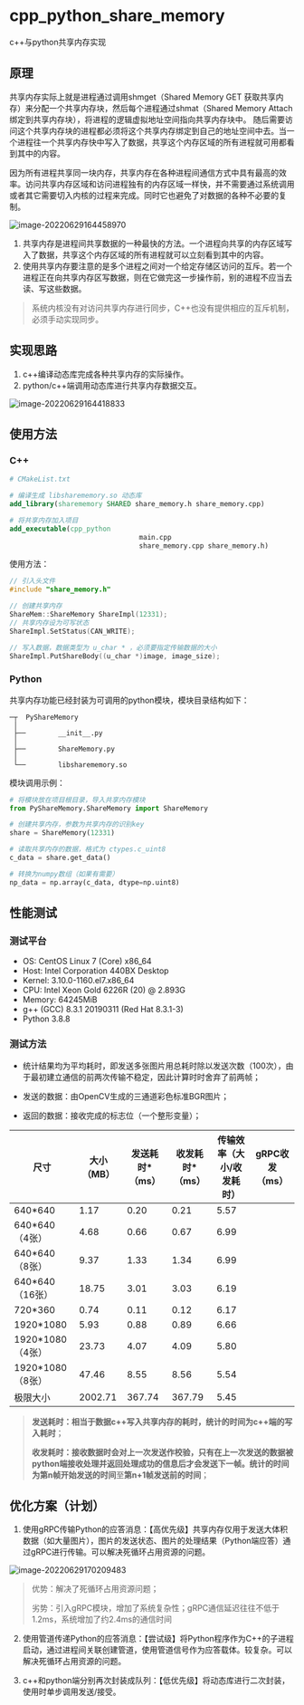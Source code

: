 # cpp_python_share_memory
 c++与python共享内存实现

## 原理

共享内存实际上就是进程通过调用shmget（Shared Memory GET 获取共享内存）来分配一个共享内存块，然后每个进程通过shmat（Shared Memory Attach 绑定到共享内存块），将进程的逻辑虚拟地址空间指向共享内存块中。 随后需要访问这个共享内存块的进程都必须将这个共享内存绑定到自己的地址空间中去。当一个进程往一个共享内存快中写入了数据，共享这个内存区域的所有进程就可用都看到其中的内容。

因为所有进程共享同一块内存，共享内存在各种进程间通信方式中具有最高的效率。访问共享内存区域和访问进程独有的内存区域一样快，并不需要通过系统调用或者其它需要切入内核的过程来完成。同时它也避免了对数据的各种不必要的复制。

![image-20220629164458970](https://s2.loli.net/2022/06/29/waldUnriNLyQVB7.png)

1. 共享内存是进程间共享数据的一种最快的方法。一个进程向共享的内存区域写入了数据，共享这个内存区域的所有进程就可以立刻看到其中的内容。
2. 使用共享内存要注意的是多个进程之间对一个给定存储区访问的互斥。若一个进程正在向共享内存区写数据，则在它做完这一步操作前，别的进程不应当去读、写这些数据。

> 系统内核没有对访问共享内存进行同步，C++也没有提供相应的互斥机制，必须手动实现同步。

## 实现思路

1. c++编译动态库完成各种共享内存的实际操作。
2. python/c++端调用动态库进行共享内存数据交互。

![image-20220629164418833](https://s2.loli.net/2022/06/29/W5smZ7wUlvqL1eh.png)

## 使用方法

### C++

```cmake
# CMakeList.txt

# 编译生成 libsharememory.so 动态库
add_library(sharememory SHARED share_memory.h share_memory.cpp)

# 将共享内存加入项目
add_executable(cpp_python 
								main.cpp 
								share_memory.cpp share_memory.h)
```

使用方法：

```c++
// 引入头文件
#include "share_memory.h"

// 创建共享内存
ShareMem::ShareMemory ShareImpl(12331);
// 共享内存设为可写状态
ShareImpl.SetStatus(CAN_WRITE);

// 写入数据，数据类型为 u_char * ，必须要指定传输数据的大小
ShareImpl.PutShareBody((u_char *)image, image_size);
```



### Python

共享内存功能已经封装为可调用的python模块，模块目录结构如下：

```
─┬	PyShareMemory
 │
 ├──		__init__.py
 │
 ├──		ShareMemory.py
 │
 └──		libsharememory.so
```

模块调用示例：

```python
# 将模块放在项目根目录，导入共享内存模块
from PyShareMemory.ShareMemory import ShareMemory

# 创建共享内存，参数为共享内存的识别key
share = ShareMemory(12331)

# 读取共享内存的数据，格式为 ctypes.c_uint8
c_data = share.get_data()

# 转换为numpy数组（如果有需要）
np_data = np.array(c_data, dtype=np.uint8)
```



## 性能测试

### 测试平台

- OS: CentOS Linux 7 (Core) x86_64
- Host: Intel Corporation 440BX Desktop
- Kernel: 3.10.0-1160.el7.x86_64
- CPU: Intel Xeon Gold 6226R (20) @ 2.893G
- Memory: 64245MiB
- g++ (GCC) 8.3.1 20190311 (Red Hat 8.3.1-3)
- Python 3.8.8

### 测试方法

- 统计结果均为平均耗时，即发送多张图片用总耗时除以发送次数（100次），由于最初建立通信的前两次传输不稳定，因此计算时时舍弃了前两帧；

- 发送的数据：由OpenCV生成的三通道彩色标准BGR图片；

- 返回的数据：接收完成的标志位（一个整形变量）；

| 尺寸             | 大小（MB） | 发送耗时*（ms） | 收发耗时*（ms） | 传输效率（大小/收发耗时） | gRPC收发（ms） |
| ---------------- | ---------- | --------------- | --------------- | ------------------------- | -------------- |
| 640*640          | 1.17       | 0.20            | 0.21            | 5.57                      |                |
| 640*640 （4张）  | 4.68       | 0.66            | 0.67            | 6.99                      |                |
| 640*640 （8张）  | 9.37       | 1.33            | 1.34            | 6.99                      |                |
| 640*640 （16张） | 18.75      | 3.01            | 3.03            | 6.19                      |                |
| 720*360          | 0.74       | 0.11            | 0.12            | 6.17                      |                |
| 1920*1080        | 5.93       | 0.88            | 0.89            | 6.66                      |                |
| 1920*1080（4张） | 23.73      | 4.07            | 4.09            | 5.80                      |                |
| 1920*1080（8张） | 47.46      | 8.55            | 8.56            | 5.54                      |                |
| 极限大小         | 2002.71    | 367.74          | 367.79          | 5.45                      |                |

> **发送耗时：**相当于数据c++写入共享内存的耗时，统计的时间为**c++端的写入耗时**；
>
> **收发耗时：**接收数据时会对上一次发送作校验，只有在上一次发送的数据被python端接收处理并返回处理成功的信息后才会发送下一帧。统计的时间为**第n帧开始发送的时间**至**第n+1帧发送前的时间**；



## 优化方案（计划）

1. 使用gRPC传输Python的应答消息：【高优先级】共享内存仅用于发送大体积数据（如大量图片），图片的发送状态、图片的处理结果（Python端应答）通过gRPC进行传输。可以解决死循环占用资源的问题。

![image-20220629170209483](https://s2.loli.net/2022/06/29/uYcJOgQz6p9LqvH.png)

> 优势：解决了死循环占用资源问题；
>
> 劣势：引入gRPC模块，增加了系统复杂性；gRPC通信延迟往往不低于1.2ms，系统增加了约2.4ms的通信时间

2. 使用管道传递Python的应答消息：【尝试级】将Python程序作为C++的子进程启动，通过进程间关联创建管道，使用管道信号作为应答载体。较复杂。可以解决死循环占用资源的问题。

3. c++和python端分别再次封装成队列：【低优先级】将动态库进行二次封装，使用时单步调用发送/接受。